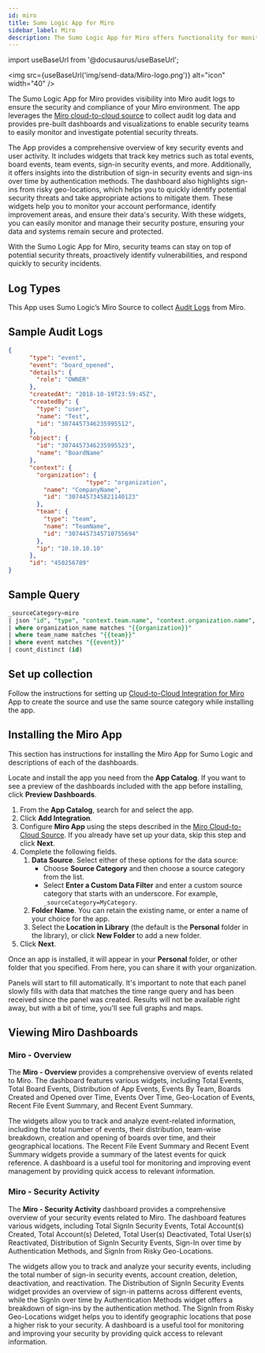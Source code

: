 ```yaml
---
id: miro
title: Sumo Logic App for Miro
sidebar_label: Miro
description: The Sumo Logic App for Miro offers functionality for monitoring and investigating potential security threats.
---
```


import useBaseUrl from '@docusaurus/useBaseUrl';

<img src={useBaseUrl('img/send-data/Miro-logo.png')} alt="icon" width="40" />

The Sumo Logic App for Miro provides visibility into Miro audit logs to ensure the security and compliance of your Miro environment. The app leverages the [Miro cloud-to-cloud source](/docs/send-data/hosted-collectors/cloud-to-cloud-integration-framework/miro-source) to collect audit log data and provides pre-built dashboards and visualizations to enable security teams to easily monitor and investigate potential security threats.

The App provides a comprehensive overview of key security events and user activity. It includes widgets that track key metrics such as total events, board events, team events, sign-in security events, and more. Additionally, it offers insights into the distribution of sign-in security events and sign-ins over time by authentication methods. The dashboard also highlights sign-ins from risky geo-locations, which helps you to quickly identify potential security threats and take appropriate actions to mitigate them. These widgets help you to monitor your account performance, identify improvement areas, and ensure their data's security. With these widgets, you can easily monitor and manage their security posture, ensuring your data and systems remain secure and protected.

With the Sumo Logic App for Miro, security teams can stay on top of potential security threats, proactively identify vulnerabilities, and respond quickly to security incidents.

## Log Types

This App uses Sumo Logic’s Miro Source to collect [Audit Logs](https://developers.miro.com/reference/log-object) from Miro.

## Sample Audit Logs

```json
{
      "type": "event",
      "event": "board_opened",
      "details": {
        "role": "OWNER"
      },
      "createdAt": "2018-10-19T23:59:45Z",
      "createdBy": {
        "type": "user",
        "name": "Test",
        "id": "3074457346235995512",
      },
      "object": {
        "id": "3074457346235995523",
        "name": "BoardName"
      },
      "context": {
        "organization": {
                      "type": "organization",
          "name": "CompanyName",
          "id": "3074457345821140123"
        },
        "team": {
          "type": "team",
          "name": "TeamName",
          "id": "3074457345710755694"
        },
        "ip": "10.10.10.10"
      },
      "id": "450256789"
}
```
## Sample Query

```sql title="Total Phishing Security Tests"
_sourceCategory=miro
| json "id", "type", "context.team.name", "context.organization.name", "context.ip", "createdAt", "event", "createdBy.name", "createdBy.email" as id, type, team_name, organization_name, ip, createdAt, event, user_name, user_email nodrop
| where organization_name matches "{{organization}}"
| where team_name matches "{{team}}"
| where event matches "{{event}}"
| count_distinct (id)
```

## Set up collection

Follow the instructions for setting up [Cloud-to-Cloud Integration for Miro](/docs/send-data/hosted-collectors/cloud-to-cloud-integration-framework/miro-source/) App to create the source and use the same source category while installing the app.

## Installing the Miro App

This section has instructions for installing the Miro App for Sumo Logic and descriptions of each of the dashboards.

Locate and install the app you need from the **App Catalog**. If you want to see a preview of the dashboards included with the app before installing, click **Preview Dashboards**.

1. From the **App Catalog**, search for and select the app.
1. Click **Add Integration**.
1. Configure **Miro App** using the steps described in the [Miro Cloud-to-Cloud Source](/docs/send-data/hosted-collectors/cloud-to-cloud-integration-framework/miro-source/). If you already have set up your data, skip this step and click **Next**.
1. Complete the following fields.
   1. **Data Source**. Select either of these options for the data source:
      * Choose **Source Category** and then choose a source category from the list.
      * Select **Enter a Custom Data Filter** and enter a custom source category that starts with an underscore. For example, `_sourceCategory=MyCategory`.
    2. **Folder Name**. You can retain the existing name, or enter a name of your choice for the app.
    3. Select the **Location in Library** (the default is the **Personal** folder in the library), or click **New Folder** to add a new folder.
1. Click **Next**.

Once an app is installed, it will appear in your **Personal** folder, or other folder that you specified. From here, you can share it with your organization.

Panels will start to fill automatically. It's important to note that each panel slowly fills with data that matches the time range query and has been received since the panel was created. Results will not be available right away, but with a bit of time, you'll see full graphs and maps.

## Viewing Miro Dashboards​

### Miro - Overview

The **Miro - Overview** provides a comprehensive overview of events related to Miro. The dashboard features various widgets, including Total Events, Total Board Events, Distribution of App Events, Events By Team, Boards Created and Opened over Time, Events Over Time, Geo-Location of Events, Recent File Event Summary, and Recent Event Summary.

The widgets allow you to track and analyze event-related information, including the total number of events, their distribution, team-wise breakdown, creation and opening of boards over time, and their geographical locations. The Recent File Event Summary and Recent Event Summary widgets provide a summary of the latest events for quick reference. A dashboard is a useful tool for monitoring and improving event management by providing quick access to relevant information.


<!--
<img src='https://sumologic-app-data-v2.s3.amazonaws.com/dashboards/Miro/Miro-Overview.png' alt="Miro-Overview.png" />
-->


### Miro - Security Activity

The **Miro - Security Activity** dashboard provides a comprehensive overview of your security events related to Miro. The dashboard features various widgets, including Total SignIn Security Events, Total Account(s) Created, Total Account(s) Deleted, Total User(s) Deactivated, Total User(s) Reactivated, Distribution of SignIn Security Events, Sign-In over time by Authentication Methods, and SignIn from Risky Geo-Locations.

The widgets allow you to track and analyze your security events, including the total number of sign-in security events, account creation, deletion, deactivation, and reactivation. The Distribution of SignIn Security Events widget provides an overview of sign-in patterns across different events, while the SignIn over time by Authentication Methods widget offers a breakdown of sign-ins by the authentication method. The SignIn from Risky Geo-Locations widget helps you to identify geographic locations that pose a higher risk to your security. A dashboard is a useful tool for monitoring and improving your security by providing quick access to relevant information.

<!--
<img src='https://sumologic-app-data-v2.s3.amazonaws.com/dashboards/Miro/Miro-Security-Activity.png' alt="Miro-Security-Activity.png" />
-->